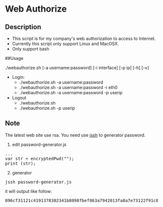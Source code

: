 # Web Authorize

## Description
* This script is for my company's web authorization to access to Internet.
* Currently this script only support Linux and MacOSX.
* Only support bash

##Usage

./webauthorize.sh [-a username:password] [-i interface] [-p ip] [-h] [-v]

* Login:
    * ./webauthorize.sh -a username:password
    * ./webauthorize.sh -a username:password -i eth0
    * ./webauthorize.sh -a username:password -p userip
* Logout
    * ./webauthorize.sh
    * ./webauthorize.sh -p userip
    
## Note
The latest web site use rsa. You need use [jssh](https://github.com/smallmuou/jssh) to generator password.
1. edit password-generator.js
<pre>
...
var str = encryptedPwd("<password>");
print (str);
</pre>
2. generator
<pre>
jssh password-generator.js
</pre>
it will output like follow:
<pre>
096cf31121c4191378302341b8098fbef863a7942013fa8a7e73122f91c083d17042bf5b71a19fd8a877b0aa1b8ea453b7125adf92c037a5cf6920894df8fa3afe4928584115699464337529f7d68469921440642a58b8561a08af40426914996352148bdbd89743a622a54bb3e5b3a734d04cc403c7a6631f3cbf2535607f1c
</pre>
